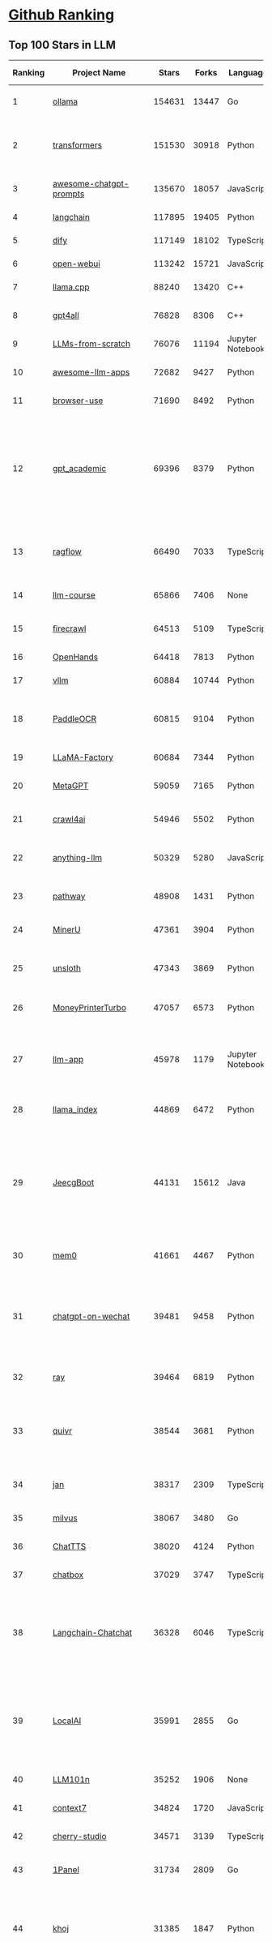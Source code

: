 [Github Ranking](../README.md)
==========

## Top 100 Stars in LLM

| Ranking | Project Name | Stars | Forks | Language | Open Issues | Description | Last Commit |
| ------- | ------------ | ----- | ----- | -------- | ----------- | ----------- | ----------- |
| 1 | [ollama](https://github.com/ollama/ollama) | 154631 | 13447 | Go | 1848 | Get up and running with OpenAI gpt-oss, DeepSeek-R1, Gemma 3 and other models. | 2025-10-24T02:10:03Z |
| 2 | [transformers](https://github.com/huggingface/transformers) | 151530 | 30918 | Python | 1085 | 🤗 Transformers: the model-definition framework for state-of-the-art machine learning models in text, vision, audio, and multimodal models, for both inference and training.  | 2025-10-23T23:09:20Z |
| 3 | [awesome-chatgpt-prompts](https://github.com/f/awesome-chatgpt-prompts) | 135670 | 18057 | JavaScript | 0 | This repo includes ChatGPT prompt curation to use ChatGPT and other LLM tools better. | 2025-10-14T17:23:13Z |
| 4 | [langchain](https://github.com/langchain-ai/langchain) | 117895 | 19405 | Python | 163 | 🦜🔗 Build context-aware reasoning applications | 2025-10-22T21:01:33Z |
| 5 | [dify](https://github.com/langgenius/dify) | 117149 | 18102 | TypeScript | 484 | Production-ready platform for agentic workflow development. | 2025-10-24T03:24:28Z |
| 6 | [open-webui](https://github.com/open-webui/open-webui) | 113242 | 15721 | JavaScript | 227 | User-friendly AI Interface (Supports Ollama, OpenAI API, ...) | 2025-10-24T01:05:24Z |
| 7 | [llama.cpp](https://github.com/ggml-org/llama.cpp) | 88240 | 13420 | C++ | 278 | LLM inference in C/C++ | 2025-10-23T22:49:30Z |
| 8 | [gpt4all](https://github.com/nomic-ai/gpt4all) | 76828 | 8306 | C++ | 705 | GPT4All: Run Local LLMs on Any Device. Open-source and available for commercial use. | 2025-05-27T20:05:19Z |
| 9 | [LLMs-from-scratch](https://github.com/rasbt/LLMs-from-scratch) | 76076 | 11194 | Jupyter Notebook | 4 | Implement a ChatGPT-like LLM in PyTorch from scratch, step by step | 2025-10-22T02:19:45Z |
| 10 | [awesome-llm-apps](https://github.com/Shubhamsaboo/awesome-llm-apps) | 72682 | 9427 | Python | 4 | Collection of awesome LLM apps with AI Agents and RAG using OpenAI, Anthropic, Gemini and opensource models. | 2025-10-19T17:51:53Z |
| 11 | [browser-use](https://github.com/browser-use/browser-use) | 71690 | 8492 | Python | 137 | 🌐 Make websites accessible for AI agents. Automate tasks online with ease. | 2025-10-24T02:24:55Z |
| 12 | [gpt_academic](https://github.com/binary-husky/gpt_academic) | 69396 | 8379 | Python | 266 | 为GPT/GLM等LLM大语言模型提供实用化交互接口，特别优化论文阅读/润色/写作体验，模块化设计，支持自定义快捷按钮&函数插件，支持Python和C++等项目剖析&自译解功能，PDF/LaTex论文翻译&总结功能，支持并行问询多种LLM模型，支持chatglm3等本地模型。接入通义千问, deepseekcoder, 讯飞星火, 文心一言, llama2, rwkv, claude2, moss等。 | 2025-09-20T13:41:26Z |
| 13 | [ragflow](https://github.com/infiniflow/ragflow) | 66490 | 7033 | TypeScript | 2925 | RAGFlow is a leading open-source Retrieval-Augmented Generation (RAG) engine that fuses cutting-edge RAG with Agent capabilities to create a superior context layer for LLMs | 2025-10-23T15:02:27Z |
| 14 | [llm-course](https://github.com/mlabonne/llm-course) | 65866 | 7406 | None | 62 | Course to get into Large Language Models (LLMs) with roadmaps and Colab notebooks. | 2025-06-04T16:09:23Z |
| 15 | [firecrawl](https://github.com/firecrawl/firecrawl) | 64513 | 5109 | TypeScript | 27 | 🔥 The Web Data API for AI - Turn entire websites into LLM-ready markdown or structured data | 2025-10-24T00:25:01Z |
| 16 | [OpenHands](https://github.com/OpenHands/OpenHands) | 64418 | 7813 | Python | 244 | 🙌 OpenHands: Code Less, Make More | 2025-10-23T20:43:46Z |
| 17 | [vllm](https://github.com/vllm-project/vllm) | 60884 | 10744 | Python | 1850 | A high-throughput and memory-efficient inference and serving engine for LLMs | 2025-10-24T03:31:14Z |
| 18 | [PaddleOCR](https://github.com/PaddlePaddle/PaddleOCR) | 60815 | 9104 | Python | 175 | Turn any PDF or image document into structured data for your AI. A powerful, lightweight OCR toolkit that bridges the gap between images/PDFs and LLMs. Supports 100+ languages. | 2025-10-22T10:39:28Z |
| 19 | [LLaMA-Factory](https://github.com/hiyouga/LLaMA-Factory) | 60684 | 7344 | Python | 728 | Unified Efficient Fine-Tuning of 100+ LLMs & VLMs (ACL 2024) | 2025-10-22T12:54:52Z |
| 20 | [MetaGPT](https://github.com/FoundationAgents/MetaGPT) | 59059 | 7165 | Python | 10 | 🌟 The Multi-Agent Framework: First AI Software Company, Towards Natural Language Programming | 2025-10-04T05:57:57Z |
| 21 | [crawl4ai](https://github.com/unclecode/crawl4ai) | 54946 | 5502 | Python | 164 | 🚀🤖 Crawl4AI: Open-source LLM Friendly Web Crawler & Scraper. Don't be shy, join here: https://discord.gg/jP8KfhDhyN | 2025-10-23T14:17:06Z |
| 22 | [anything-llm](https://github.com/Mintplex-Labs/anything-llm) | 50329 | 5280 | JavaScript | 264 | The all-in-one Desktop & Docker AI application with built-in RAG, AI agents, No-code agent builder, MCP compatibility,  and more. | 2025-10-23T22:46:01Z |
| 23 | [pathway](https://github.com/pathwaycom/pathway) | 48908 | 1431 | Python | 39 | Python ETL framework for stream processing, real-time analytics, LLM pipelines, and RAG. | 2025-10-23T15:03:29Z |
| 24 | [MinerU](https://github.com/opendatalab/MinerU) | 47361 | 3904 | Python | 105 | Transforms complex documents like PDFs into LLM-ready markdown/JSON for your Agentic workflows. | 2025-10-23T12:24:48Z |
| 25 | [unsloth](https://github.com/unslothai/unsloth) | 47343 | 3869 | Python | 767 | Fine-tuning & Reinforcement Learning for LLMs. 🦥 Train OpenAI gpt-oss, DeepSeek-R1, Qwen3, Gemma 3, TTS 2x faster with 70% less VRAM. | 2025-10-23T12:54:04Z |
| 26 | [MoneyPrinterTurbo](https://github.com/harry0703/MoneyPrinterTurbo) | 47057 | 6573 | Python | 198 | 利用AI大模型，一键生成高清短视频 Generate short videos with one click using AI LLM. | 2025-06-11T06:34:54Z |
| 27 | [llm-app](https://github.com/pathwaycom/llm-app) | 45978 | 1179 | Jupyter Notebook | 4 | Ready-to-run cloud templates for RAG, AI pipelines, and enterprise search with live data. 🐳Docker-friendly.⚡Always in sync with Sharepoint, Google Drive, S3, Kafka, PostgreSQL, real-time data APIs, and more. | 2025-10-23T15:24:08Z |
| 28 | [llama_index](https://github.com/run-llama/llama_index) | 44869 | 6472 | Python | 218 | LlamaIndex is the leading framework for building LLM-powered agents over your data. | 2025-10-23T21:49:25Z |
| 29 | [JeecgBoot](https://github.com/jeecgboot/JeecgBoot) | 44131 | 15612 | Java | 31 | 🔥AI低代码平台，助力企业快速实现低代码开发和构建AI应用！前后端分离架构 SpringBoot3，SpringCloud、MybatisPlus，Ant Design&Vue3、TS+vite！强大代码生成器实现前后端一键生成，无需手写代码! 引领AI低代码开发模式：AI生成→在线编码→代码生成→手工合并，解决Java项目80%重复工作，提升效率，节省成本，兼顾灵活性~ | 2025-10-22T07:26:40Z |
| 30 | [mem0](https://github.com/mem0ai/mem0) | 41661 | 4467 | Python | 291 | Universal memory layer for AI Agents; Announcing OpenMemory MCP - local and secure memory management. | 2025-10-23T13:06:25Z |
| 31 | [chatgpt-on-wechat](https://github.com/zhayujie/chatgpt-on-wechat) | 39481 | 9458 | Python | 308 | 基于大模型搭建的聊天机器人，同时支持 微信公众号、企业微信应用、飞书、钉钉 等接入，可选择ChatGPT/Claude/DeepSeek/文心一言/讯飞星火/通义千问/ Gemini/GLM-4/Kimi/LinkAI，能处理文本、语音和图片，访问操作系统和互联网，支持基于自有知识库进行定制企业智能客服。 | 2025-10-22T10:32:10Z |
| 32 | [ray](https://github.com/ray-project/ray) | 39464 | 6819 | Python | 2812 | Ray is an AI compute engine. Ray consists of a core distributed runtime and a set of AI Libraries for accelerating ML workloads. | 2025-10-24T03:09:43Z |
| 33 | [quivr](https://github.com/QuivrHQ/quivr) | 38544 | 3681 | Python | 2 | Opiniated RAG for integrating GenAI in your apps 🧠   Focus on your product rather than the RAG. Easy integration in existing products with customisation!  Any LLM: GPT4, Groq, Llama. Any Vectorstore: PGVector, Faiss. Any Files. Anyway you want.  | 2025-07-09T12:55:23Z |
| 34 | [jan](https://github.com/menloresearch/jan) | 38317 | 2309 | TypeScript | 136 | Jan is an open source alternative to ChatGPT that runs 100% offline on your computer. | 2025-10-24T03:21:15Z |
| 35 | [milvus](https://github.com/milvus-io/milvus) | 38067 | 3480 | Go | 699 | Milvus is a high-performance, cloud-native vector database built for scalable vector ANN search | 2025-10-24T03:32:05Z |
| 36 | [ChatTTS](https://github.com/2noise/ChatTTS) | 38020 | 4124 | Python | 63 | A generative speech model for daily dialogue. | 2025-07-06T15:11:14Z |
| 37 | [chatbox](https://github.com/chatboxai/chatbox) | 37029 | 3747 | TypeScript | 891 | User-friendly Desktop Client App for AI Models/LLMs (GPT, Claude, Gemini, Ollama...) | 2025-10-22T15:26:34Z |
| 38 | [Langchain-Chatchat](https://github.com/chatchat-space/Langchain-Chatchat) | 36328 | 6046 | TypeScript | 28 | Langchain-Chatchat（原Langchain-ChatGLM）基于 Langchain 与 ChatGLM, Qwen 与 Llama 等语言模型的 RAG 与 Agent 应用 \| Langchain-Chatchat (formerly langchain-ChatGLM), local knowledge based LLM (like ChatGLM, Qwen and Llama) RAG and Agent app with langchain  | 2025-09-29T06:47:27Z |
| 39 | [LocalAI](https://github.com/mudler/LocalAI) | 35991 | 2855 | Go | 269 | :robot: The free, Open Source alternative to OpenAI, Claude and others. Self-hosted and local-first. Drop-in replacement for OpenAI,  running on consumer-grade hardware. No GPU required. Runs gguf, transformers, diffusers and many more. Features: Generate Text, Audio, Video, Images, Voice Cloning, Distributed, P2P and decentralized inference | 2025-10-23T21:10:52Z |
| 40 | [LLM101n](https://github.com/karpathy/LLM101n) | 35252 | 1906 | None | 0 | LLM101n: Let's build a Storyteller | 2024-08-01T01:20:33Z |
| 41 | [context7](https://github.com/upstash/context7) | 34824 | 1720 | JavaScript | 86 | Context7 MCP Server -- Up-to-date code documentation for LLMs and AI code editors | 2025-10-23T08:31:23Z |
| 42 | [cherry-studio](https://github.com/CherryHQ/cherry-studio) | 34571 | 3139 | TypeScript | 407 | 🍒 Cherry Studio is a desktop client that supports for multiple LLM providers. | 2025-10-24T02:39:45Z |
| 43 | [1Panel](https://github.com/1Panel-dev/1Panel) | 31734 | 2809 | Go | 473 | 🔥 1Panel provides an intuitive web interface and MCP Server to manage websites, files, containers, databases, and LLMs on a Linux server. | 2025-10-23T09:20:16Z |
| 44 | [khoj](https://github.com/khoj-ai/khoj) | 31385 | 1847 | Python | 75 | Your AI second brain. Self-hostable. Get answers from the web or your docs. Build custom agents, schedule automations, do deep research. Turn any online or local LLM into your personal, autonomous AI (gpt, claude, gemini, llama, qwen, mistral). Get started - free. | 2025-09-16T09:17:58Z |
| 45 | [litellm](https://github.com/BerriAI/litellm) | 30259 | 4468 | Python | 1022 | Python SDK, Proxy Server (LLM Gateway) to call 100+ LLM APIs in OpenAI format - [Bedrock, Azure, OpenAI, VertexAI, Cohere, Anthropic, Sagemaker, HuggingFace, Replicate, Groq] | 2025-10-24T03:26:12Z |
| 46 | [Mr.-Ranedeer-AI-Tutor](https://github.com/JushBJJ/Mr.-Ranedeer-AI-Tutor) | 29662 | 3377 | None | 14 | A GPT-4 AI Tutor Prompt for customizable personalized learning experiences. | 2025-09-30T08:08:00Z |
| 47 | [continue](https://github.com/continuedev/continue) | 29447 | 3660 | TypeScript | 629 | ⏩ Ship faster with Continuous AI. Build and run custom agents across your IDE, terminal, and CI | 2025-10-24T02:51:39Z |
| 48 | [graphrag](https://github.com/microsoft/graphrag) | 28801 | 3009 | Python | 89 | A modular graph-based Retrieval-Augmented Generation (RAG) system | 2025-10-23T19:50:16Z |
| 49 | [llm.c](https://github.com/karpathy/llm.c) | 27946 | 3247 | Cuda | 89 | LLM training in simple, raw C/CUDA | 2025-06-26T17:03:40Z |
| 50 | [one-api](https://github.com/songquanpeng/one-api) | 27692 | 5473 | JavaScript | 883 | LLM API 管理 & 分发系统，支持 OpenAI、Azure、Anthropic Claude、Google Gemini、DeepSeek、字节豆包、ChatGLM、文心一言、讯飞星火、通义千问、360 智脑、腾讯混元等主流模型，统一 API 适配，可用于 key 管理与二次分发。单可执行文件，提供 Docker 镜像，一键部署，开箱即用。LLM API management & key redistribution system, unifying multiple providers under a single API. Single binary, Docker-ready, with an English UI. | 2025-07-18T18:11:50Z |
| 51 | [ChatDev](https://github.com/OpenBMB/ChatDev) | 27624 | 3471 | Python | 26 | Create Customized Software using Natural Language Idea (through LLM-powered Multi-Agent Collaboration) | 2025-09-23T12:40:26Z |
| 52 | [storm](https://github.com/stanford-oval/storm) | 27537 | 2496 | Python | 57 | An LLM-powered knowledge curation system that researches a topic and generates a full-length report with citations. | 2025-09-30T18:07:21Z |
| 53 | [void](https://github.com/voideditor/void) | 27334 | 2089 | TypeScript | 260 | None | 2025-08-07T00:07:32Z |
| 54 | [semantic-kernel](https://github.com/microsoft/semantic-kernel) | 26517 | 4307 | C# | 494 | Integrate cutting-edge LLM technology quickly and easily into your apps | 2025-10-24T02:24:41Z |
| 55 | [FastGPT](https://github.com/labring/FastGPT) | 26095 | 6710 | TypeScript | 611 | FastGPT is a knowledge-based platform built on the LLMs, offers a comprehensive suite of out-of-the-box capabilities such as data processing, RAG retrieval, and visual AI workflow orchestration, letting you easily develop and deploy complex question-answering systems without the need for extensive setup or configuration. | 2025-10-23T12:46:16Z |
| 56 | [composio](https://github.com/ComposioHQ/composio) | 25830 | 4365 | TypeScript | 28 | Composio equips your AI agents & LLMs with 100+ high-quality integrations via function calling | 2025-10-23T10:05:50Z |
| 57 | [self-llm](https://github.com/datawhalechina/self-llm) | 25380 | 2547 | Jupyter Notebook | 146 | 《开源大模型食用指南》针对中国宝宝量身打造的基于Linux环境快速微调（全参数/Lora）、部署国内外开源大模型（LLM）/多模态大模型（MLLM）教程 | 2025-10-09T11:19:14Z |
| 58 | [Awesome-LLM](https://github.com/Hannibal046/Awesome-LLM) | 25352 | 2152 | None | 8 | Awesome-LLM: a curated list of Large Language Model | 2025-07-31T02:38:24Z |
| 59 | [CopilotKit](https://github.com/CopilotKit/CopilotKit) | 24608 | 3291 | TypeScript | 312 | React UI + elegant infrastructure for AI Copilots, AI chatbots, and in-app AI agents. The Agentic last-mile 🪁 | 2025-10-24T02:30:51Z |
| 60 | [JARVIS](https://github.com/microsoft/JARVIS) | 24413 | 2054 | Python | 180 | JARVIS, a system to connect LLMs with ML community. Paper: https://arxiv.org/pdf/2303.17580.pdf | 2025-07-29T13:44:13Z |
| 61 | [BitNet](https://github.com/microsoft/BitNet) | 24289 | 1879 | Python | 127 | Official inference framework for 1-bit LLMs | 2025-06-03T06:14:20Z |
| 62 | [chroma](https://github.com/chroma-core/chroma) | 24045 | 1879 | Rust | 246 | Open-source search and retrieval database for AI applications. | 2025-10-24T00:22:10Z |
| 63 | [gpt-researcher](https://github.com/assafelovic/gpt-researcher) | 23907 | 3157 | Python | 126 | An LLM agent that conducts deep research (local and web) on any given topic and generates a long report with citations. | 2025-10-16T18:30:02Z |
| 64 | [gitleaks](https://github.com/gitleaks/gitleaks) | 23703 | 1815 | Go | 221 | Find secrets with Gitleaks 🔑 | 2025-10-16T18:53:01Z |
| 65 | [TradingAgents](https://github.com/TauricResearch/TradingAgents) | 23396 | 4310 | Python | 128 | TradingAgents: Multi-Agents LLM Financial Trading Framework | 2025-10-09T07:34:10Z |
| 66 | [llamafile](https://github.com/Mozilla-Ocho/llamafile) | 23232 | 1229 | C++ | 172 | Distribute and run LLMs with a single file. | 2025-06-30T19:03:06Z |
| 67 | [haystack](https://github.com/deepset-ai/haystack) | 23143 | 2442 | Python | 112 | AI orchestration framework to build customizable, production-ready LLM applications. Connect components (models, vector DBs, file converters) to pipelines or agents that can interact with your data. With advanced retrieval methods, it's best suited for building RAG, question answering, semantic search or conversational agent chatbots. | 2025-10-23T16:53:18Z |
| 68 | [system_prompts_leaks](https://github.com/asgeirtj/system_prompts_leaks) | 23082 | 3534 | JavaScript | 0 | Collection of extracted System Prompts from popular chatbots like ChatGPT, Claude & Gemini | 2025-10-22T00:39:23Z |
| 69 | [mlflow](https://github.com/mlflow/mlflow) | 22627 | 4922 | Python | 1548 | The open source developer platform to build AI/LLM applications and models with confidence. Enhance your AI applications with end-to-end tracking, observability, and evaluations, all in one integrated platform. | 2025-10-24T03:37:01Z |
| 70 | [RAG_Techniques](https://github.com/NirDiamant/RAG_Techniques) | 22536 | 2542 | Jupyter Notebook | 7 | This repository showcases various advanced techniques for Retrieval-Augmented Generation (RAG) systems. RAG systems combine information retrieval with generative models to provide accurate and contextually rich responses. | 2025-10-08T16:38:05Z |
| 71 | [pandas-ai](https://github.com/sinaptik-ai/pandas-ai) | 22386 | 2191 | Python | 11 | Chat with your database or your datalake (SQL, CSV, parquet). PandasAI makes data analysis conversational using LLMs and RAG. | 2025-10-13T08:25:24Z |
| 72 | [agenticSeek](https://github.com/Fosowl/agenticSeek) | 22231 | 2375 | Python | 29 | Fully Local Manus AI. No APIs, No $200 monthly bills. Enjoy an autonomous agent that thinks, browses the web, and code for the sole cost of electricity. 🔔 Official updates only via twitter @Martin993886460 (Beware of fake account) | 2025-09-14T18:15:49Z |
| 73 | [LightRAG](https://github.com/HKUDS/LightRAG) | 22077 | 3300 | Python | 158 | [EMNLP2025] "LightRAG: Simple and Fast Retrieval-Augmented Generation" | 2025-10-23T05:53:38Z |
| 74 | [llm-cookbook](https://github.com/datawhalechina/llm-cookbook) | 21867 | 2617 | Jupyter Notebook | 3 | 面向开发者的 LLM 入门教程，吴恩达大模型系列课程中文版 | 2025-06-12T14:48:07Z |
| 75 | [unilm](https://github.com/microsoft/unilm) | 21787 | 2663 | Python | 637 | Large-scale Self-supervised Pre-training Across Tasks, Languages, and Modalities | 2025-07-03T09:28:33Z |
| 76 | [Scrapegraph-ai](https://github.com/ScrapeGraphAI/Scrapegraph-ai) | 21621 | 1867 | Python | 15 | Python scraper based on AI | 2025-10-24T02:13:04Z |
| 77 | [mlc-llm](https://github.com/mlc-ai/mlc-llm) | 21514 | 1843 | Python | 299 | Universal LLM Deployment Engine with ML Compilation | 2025-10-24T03:31:40Z |
| 78 | [Awesome-Chinese-LLM](https://github.com/HqWu-HITCS/Awesome-Chinese-LLM) | 21495 | 2046 | None | 5 | 整理开源的中文大语言模型，以规模较小、可私有化部署、训练成本较低的模型为主，包括底座模型，垂直领域微调及应用，数据集与教程等。 | 2025-05-19T06:11:57Z |
| 79 | [llm-action](https://github.com/liguodongiot/llm-action) | 21469 | 2520 | HTML | 16 | 本项目旨在分享大模型相关技术原理以及实战经验（大模型工程化、大模型应用落地） | 2025-10-19T14:55:52Z |
| 80 | [vanna](https://github.com/vanna-ai/vanna) | 20911 | 1942 | Python | 208 | 🤖 Chat with your SQL database 📊. Accurate Text-to-SQL Generation via LLMs using RAG 🔄. | 2025-10-24T01:27:58Z |
| 81 | [datasets](https://github.com/huggingface/datasets) | 20769 | 2987 | Python | 859 | 🤗 The largest hub of ready-to-use datasets for AI models with fast, easy-to-use and efficient data manipulation tools | 2025-10-23T16:34:51Z |
| 82 | [architecture.of.internet-product](https://github.com/davideuler/architecture.of.internet-product) | 20566 | 4735 | HTML | 4 | 互联网公司技术架构，微信/淘宝/微博/腾讯/阿里/美团点评/百度/OpenAI/Google/Facebook/Amazon/eBay的架构，欢迎PR补充 | 2024-02-17T12:02:24Z |
| 83 | [goose](https://github.com/block/goose) | 20464 | 1868 | Rust | 213 | an open source, extensible AI agent that goes beyond code suggestions - install, execute, edit, and test with any LLM | 2025-10-24T02:28:06Z |
| 84 | [happy-llm](https://github.com/datawhalechina/happy-llm) | 20406 | 1775 | Jupyter Notebook | 21 | 📚 从零开始的大语言模型原理与实践教程 | 2025-10-17T12:25:38Z |
| 85 | [crawlee](https://github.com/apify/crawlee) | 20244 | 1054 | TypeScript | 170 | Crawlee—A web scraping and browser automation library for Node.js to build reliable crawlers. In JavaScript and TypeScript. Extract data for AI, LLMs, RAG, or GPTs. Download HTML, PDF, JPG, PNG, and other files from websites. Works with Puppeteer, Playwright, Cheerio, JSDOM, and raw HTTP. Both headful and headless mode. With proxy rotation. | 2025-10-23T14:44:37Z |
| 86 | [peft](https://github.com/huggingface/peft) | 19889 | 2073 | Python | 22 | 🤗 PEFT: State-of-the-art Parameter-Efficient Fine-Tuning. | 2025-10-23T16:55:33Z |
| 87 | [repomix](https://github.com/yamadashy/repomix) | 19862 | 903 | TypeScript | 111 | 📦 Repomix is a powerful tool that packs your entire repository into a single, AI-friendly file. Perfect for when you need to feed your codebase to Large Language Models (LLMs) or other AI tools like Claude, ChatGPT, DeepSeek, Perplexity, Gemini, Gemma, Llama, Grok, and more. | 2025-10-23T15:03:23Z |
| 88 | [Qwen](https://github.com/QwenLM/Qwen) | 19570 | 1628 | Python | 18 | The official repo of Qwen (通义千问) chat & pretrained large language model proposed by Alibaba Cloud. | 2025-09-30T10:18:02Z |
| 89 | [SillyTavern](https://github.com/SillyTavern/SillyTavern) | 19412 | 4124 | JavaScript | 313 | LLM Frontend for Power Users. | 2025-10-23T21:19:06Z |
| 90 | [sglang](https://github.com/sgl-project/sglang) | 19232 | 3151 | Python | 532 | SGLang is a fast serving framework for large language models and vision language models. | 2025-10-24T03:23:12Z |
| 91 | [Chinese-LLaMA-Alpaca](https://github.com/ymcui/Chinese-LLaMA-Alpaca) | 18933 | 1876 | Python | 1 | 中文LLaMA&Alpaca大语言模型+本地CPU/GPU训练部署 (Chinese LLaMA & Alpaca LLMs) | 2025-07-15T00:53:02Z |
| 92 | [letta](https://github.com/letta-ai/letta) | 18896 | 1960 | Python | 28 | Letta is the platform for building stateful agents: open AI with advanced memory that can learn and self-improve over time. | 2025-10-20T22:58:45Z |
| 93 | [ai](https://github.com/vercel/ai) | 18751 | 3147 | TypeScript | 761 | The AI Toolkit for TypeScript. From the creators of Next.js, the AI SDK is a free open-source library for building AI-powered applications and agents  | 2025-10-23T23:52:16Z |
| 94 | [MaxKB](https://github.com/1Panel-dev/MaxKB) | 18739 | 2432 | Python | 84 | 🔥 MaxKB is an open-source platform for building enterprise-grade agents.  MaxKB 是强大易用的开源企业级智能体平台。 | 2025-10-24T03:35:29Z |
| 95 | [ai-engineering-hub](https://github.com/patchy631/ai-engineering-hub) | 18726 | 3165 | Jupyter Notebook | 30 | In-depth tutorials on LLMs, RAGs and real-world AI agent applications. | 2025-10-19T11:34:04Z |
| 96 | [suna](https://github.com/kortix-ai/suna) | 18410 | 3132 | TypeScript | 196 | Kortix – build, manage and train AI Agents. Fully Open Source. | 2025-10-23T18:28:12Z |
| 97 | [opcode](https://github.com/winfunc/opcode) | 18362 | 1395 | TypeScript | 235 | A powerful GUI app and Toolkit for Claude Code - Create custom agents, manage interactive Claude Code sessions, run secure background agents, and more. | 2025-10-16T12:05:56Z |
| 98 | [llama-cookbook](https://github.com/meta-llama/llama-cookbook) | 17974 | 2631 | Jupyter Notebook | 18 | Welcome to the Llama Cookbook! This is your go to guide for Building with Llama: Getting started with Inference, Fine-Tuning, RAG. We also show you how to solve end to end problems using Llama model family and using them on various provider services   | 2025-10-23T16:43:24Z |
| 99 | [mastra](https://github.com/mastra-ai/mastra) | 17713 | 1213 | TypeScript | 269 | The TypeScript AI agent framework. ⚡ Assistants, RAG, observability. Supports any LLM: GPT-4, Claude, Gemini, Llama. | 2025-10-24T02:03:38Z |
| 100 | [deer-flow](https://github.com/bytedance/deer-flow) | 17672 | 2204 | Python | 202 | DeerFlow is a community-driven Deep Research framework, combining language models with tools like web search, crawling, and Python execution, while contributing back to the open-source community. | 2025-10-23T14:08:14Z |

